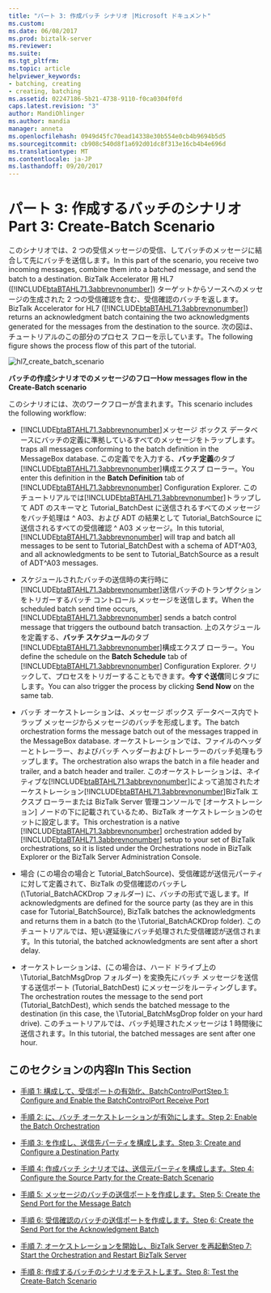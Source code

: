 ```yaml
---
title: "パート 3: 作成バッチ シナリオ |Microsoft ドキュメント"
ms.custom: 
ms.date: 06/08/2017
ms.prod: biztalk-server
ms.reviewer: 
ms.suite: 
ms.tgt_pltfrm: 
ms.topic: article
helpviewer_keywords:
- batching, creating
- creating, batching
ms.assetid: 02247186-5b21-4738-9110-f0ca0304f0fd
caps.latest.revision: "3"
author: MandiOhlinger
ms.author: mandia
manager: anneta
ms.openlocfilehash: 0949d45fc70ead14338e30b554e0cb4b9694b5d5
ms.sourcegitcommit: cb908c540d8f1a692d01dc8f313e16cb4b4e696d
ms.translationtype: MT
ms.contentlocale: ja-JP
ms.lasthandoff: 09/20/2017
---
```

# <a name="part-3-create-batch-scenario"></a><span data-ttu-id="dada7-102">パート 3: 作成するバッチのシナリオ</span><span class="sxs-lookup"><span data-stu-id="dada7-102">Part 3: Create-Batch Scenario</span></span>
<span data-ttu-id="dada7-103">このシナリオでは、2 つの受信メッセージの受信、してバッチのメッセージに結合して先にバッチを送信します。</span><span class="sxs-lookup"><span data-stu-id="dada7-103">In this part of the scenario, you receive two incoming messages, combine them into a batched message, and send the batch to a destination.</span></span> <span data-ttu-id="dada7-104">BizTalk Accelerator 用 HL7 ([!INCLUDE[btaBTAHL71.3abbrevnonumber](../../includes/btabtahl71-3abbrevnonumber-md.md)]) ターゲットからソースへのメッセージの生成された 2 つの受信確認を含む、受信確認のバッチを返します。</span><span class="sxs-lookup"><span data-stu-id="dada7-104">BizTalk Accelerator for HL7 ([!INCLUDE[btaBTAHL71.3abbrevnonumber](../../includes/btabtahl71-3abbrevnonumber-md.md)]) returns an acknowledgment batch containing the two acknowledgments generated for the messages from the destination to the source.</span></span> <span data-ttu-id="dada7-105">次の図は、チュートリアルのこの部分のプロセス フローを示しています。</span><span class="sxs-lookup"><span data-stu-id="dada7-105">The following figure shows the process flow of this part of the tutorial.</span></span>  
  
 ![](../../adapters-and-accelerators/accelerator-hl7/media/hl7-create-batch-scenario.gif "hl7_create_batch_scenario")  
  
 <span data-ttu-id="dada7-106">**バッチの作成シナリオでのメッセージのフロー**</span><span class="sxs-lookup"><span data-stu-id="dada7-106">**How messages flow in the Create-Batch scenario**</span></span>  
  
 <span data-ttu-id="dada7-107">このシナリオには、次のワークフローが含まれます。</span><span class="sxs-lookup"><span data-stu-id="dada7-107">This scenario includes the following workflow:</span></span>  
  
-   [!INCLUDE[btaBTAHL71.3abbrevnonumber](../../includes/btabtahl71-3abbrevnonumber-md.md)]<span data-ttu-id="dada7-108">メッセージ ボックス データベースにバッチの定義に準拠しているすべてのメッセージをトラップします。</span><span class="sxs-lookup"><span data-stu-id="dada7-108"> traps all messages conforming to the batch definition in the MessageBox database.</span></span> <span data-ttu-id="dada7-109">この定義でを入力する、**バッチ定義**のタブ[!INCLUDE[btaBTAHL71.3abbrevnonumber](../../includes/btabtahl71-3abbrevnonumber-md.md)]構成エクスプ ローラー。</span><span class="sxs-lookup"><span data-stu-id="dada7-109">You enter this definition in the **Batch Definition** tab of [!INCLUDE[btaBTAHL71.3abbrevnonumber](../../includes/btabtahl71-3abbrevnonumber-md.md)] Configuration Explorer.</span></span> <span data-ttu-id="dada7-110">このチュートリアルでは[!INCLUDE[btaBTAHL71.3abbrevnonumber](../../includes/btabtahl71-3abbrevnonumber-md.md)]トラップして ADT のスキーマと Tutorial_BatchDest に送信されるすべてのメッセージをバッチ処理は ^ A03、および ADT の結果として Tutorial_BatchSource に送信されるすべての受信確認 ^ A03 メッセージ。</span><span class="sxs-lookup"><span data-stu-id="dada7-110">In this tutorial, [!INCLUDE[btaBTAHL71.3abbrevnonumber](../../includes/btabtahl71-3abbrevnonumber-md.md)] will trap and batch all messages to be sent to Tutorial_BatchDest with a schema of ADT^A03, and all acknowledgments to be sent to Tutorial_BatchSource as a result of ADT^A03 messages.</span></span>  
  
-   <span data-ttu-id="dada7-111">スケジュールされたバッチの送信時の実行時に[!INCLUDE[btaBTAHL71.3abbrevnonumber](../../includes/btabtahl71-3abbrevnonumber-md.md)]送信バッチのトランザクションをトリガーするバッチ コントロール メッセージを送信します。</span><span class="sxs-lookup"><span data-stu-id="dada7-111">When the scheduled batch send time occurs, [!INCLUDE[btaBTAHL71.3abbrevnonumber](../../includes/btabtahl71-3abbrevnonumber-md.md)] sends a batch control message that triggers the outbound batch transaction.</span></span> <span data-ttu-id="dada7-112">上のスケジュールを定義する、**バッチ スケジュール**のタブ[!INCLUDE[btaBTAHL71.3abbrevnonumber](../../includes/btabtahl71-3abbrevnonumber-md.md)]構成エクスプ ローラー。</span><span class="sxs-lookup"><span data-stu-id="dada7-112">You define the schedule on the **Batch Schedule** tab of [!INCLUDE[btaBTAHL71.3abbrevnonumber](../../includes/btabtahl71-3abbrevnonumber-md.md)] Configuration Explorer.</span></span> <span data-ttu-id="dada7-113">クリックして、プロセスをトリガーすることもできます。**今すぐ送信**同じタブにします。</span><span class="sxs-lookup"><span data-stu-id="dada7-113">You can also trigger the process by clicking **Send Now** on the same tab.</span></span>  
  
-   <span data-ttu-id="dada7-114">バッチ オーケストレーションは、メッセージ ボックス データベース内でトラップ メッセージからメッセージのバッチを形成します。</span><span class="sxs-lookup"><span data-stu-id="dada7-114">The batch orchestration forms the message batch out of the messages trapped in the MessageBox database.</span></span> <span data-ttu-id="dada7-115">オーケストレーションでは、ファイルのヘッダーとトレーラー、およびバッチ ヘッダーおよびトレーラーのバッチ処理もラップします。</span><span class="sxs-lookup"><span data-stu-id="dada7-115">The orchestration also wraps the batch in a file header and trailer, and a batch header and trailer.</span></span> <span data-ttu-id="dada7-116">このオーケストレーションは、ネイティブな[!INCLUDE[btaBTAHL71.3abbrevnonumber](../../includes/btabtahl71-3abbrevnonumber-md.md)]によって追加されたオーケストレーション[!INCLUDE[btaBTAHL71.3abbrevnonumber](../../includes/btabtahl71-3abbrevnonumber-md.md)]BizTalk エクスプ ローラーまたは BizTalk Server 管理コンソールで [オーケストレーション] ノードの下に記載されているため、BizTalk オーケストレーションのセットに設定します。</span><span class="sxs-lookup"><span data-stu-id="dada7-116">This orchestration is a native [!INCLUDE[btaBTAHL71.3abbrevnonumber](../../includes/btabtahl71-3abbrevnonumber-md.md)] orchestration added by [!INCLUDE[btaBTAHL71.3abbrevnonumber](../../includes/btabtahl71-3abbrevnonumber-md.md)] setup to your set of BizTalk orchestrations, so it is listed under the Orchestrations node in BizTalk Explorer or the BizTalk Server Administration Console.</span></span>  
  
-   <span data-ttu-id="dada7-117">場合 (この場合の場合と Tutorial_BatchSource)、受信確認が送信元パーティに対して定義されて、BizTalk の受信確認のバッチし (\Tutorial_BatchACKDrop フォルダー) に、バッチの形式で返します。</span><span class="sxs-lookup"><span data-stu-id="dada7-117">If acknowledgments are defined for the source party (as they are in this case for Tutorial_BatchSource), BizTalk batches the acknowledgments and returns them in a batch (to the \Tutorial_BatchACKDrop folder).</span></span> <span data-ttu-id="dada7-118">このチュートリアルでは、短い遅延後にバッチ処理された受信確認が送信されます。</span><span class="sxs-lookup"><span data-stu-id="dada7-118">In this tutorial, the batched acknowledgments are sent after a short delay.</span></span>  
  
-   <span data-ttu-id="dada7-119">オーケストレーションは、(この場合は、ハード ドライブ上の \Tutorial_BatchMsgDrop フォルダー) を変換先にバッチ メッセージを送信する送信ポート (Tutorial_BatchDest) にメッセージをルーティングします。</span><span class="sxs-lookup"><span data-stu-id="dada7-119">The orchestration routes the message to the send port (Tutorial_BatchDest), which sends the batched message to the destination (in this case, the \Tutorial_BatchMsgDrop folder on your hard drive).</span></span> <span data-ttu-id="dada7-120">このチュートリアルでは、バッチ処理されたメッセージは 1 時間後に送信されます。</span><span class="sxs-lookup"><span data-stu-id="dada7-120">In this tutorial, the batched messages are sent after one hour.</span></span>  
  
## <a name="in-this-section"></a><span data-ttu-id="dada7-121">このセクションの内容</span><span class="sxs-lookup"><span data-stu-id="dada7-121">In This Section</span></span>  
  
-   [<span data-ttu-id="dada7-122">手順 1: 構成して、受信ポートの有効化、BatchControlPort</span><span class="sxs-lookup"><span data-stu-id="dada7-122">Step 1: Configure and Enable the BatchControlPort Receive Port</span></span>](../../adapters-and-accelerators/accelerator-hl7/step-1-configure-and-enable-the-batchcontrolport-receive-port.md)  
  
-   [<span data-ttu-id="dada7-123">手順 2: に、バッチ オーケストレーションが有効にします。</span><span class="sxs-lookup"><span data-stu-id="dada7-123">Step 2: Enable the Batch Orchestration</span></span>](../../adapters-and-accelerators/accelerator-hl7/step-2-enable-the-batch-orchestration.md)  
  
-   [<span data-ttu-id="dada7-124">手順 3: を作成し、送信先パーティを構成します。</span><span class="sxs-lookup"><span data-stu-id="dada7-124">Step 3: Create and Configure a Destination Party</span></span>](../../adapters-and-accelerators/accelerator-hl7/step-3-create-and-configure-a-destination-party.md)  
  
-   [<span data-ttu-id="dada7-125">手順 4: 作成バッチ シナリオでは、送信元パーティを構成します。</span><span class="sxs-lookup"><span data-stu-id="dada7-125">Step 4: Configure the Source Party for the Create-Batch Scenario</span></span>](../../adapters-and-accelerators/accelerator-hl7/step-4-configure-the-source-party-for-the-create-batch-scenario.md)  
  
-   [<span data-ttu-id="dada7-126">手順 5: メッセージのバッチの送信ポートを作成します。</span><span class="sxs-lookup"><span data-stu-id="dada7-126">Step 5: Create the Send Port for the Message Batch</span></span>](../../adapters-and-accelerators/accelerator-hl7/step-5-create-the-send-port-for-the-message-batch.md)  
  
-   [<span data-ttu-id="dada7-127">手順 6: 受信確認のバッチの送信ポートを作成します。</span><span class="sxs-lookup"><span data-stu-id="dada7-127">Step 6: Create the Send Port for the Acknowledgment Batch</span></span>](../../adapters-and-accelerators/accelerator-hl7/step-6-create-the-send-port-for-the-acknowledgment-batch.md)  
  
-   [<span data-ttu-id="dada7-128">手順 7: オーケストレーションを開始し、BizTalk Server を再起動</span><span class="sxs-lookup"><span data-stu-id="dada7-128">Step 7: Start the Orchestration and Restart BizTalk Server</span></span>](../../adapters-and-accelerators/accelerator-hl7/step-7-start-the-orchestration-and-restart-biztalk-server.md)  
  
-   [<span data-ttu-id="dada7-129">手順 8: 作成するバッチのシナリオをテストします。</span><span class="sxs-lookup"><span data-stu-id="dada7-129">Step 8: Test the Create-Batch Scenario</span></span>](../../adapters-and-accelerators/accelerator-hl7/step-8-test-the-create-batch-scenario.md)